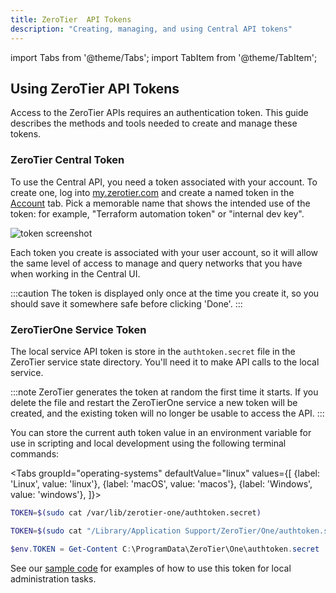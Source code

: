 ```yaml
---
title: ZeroTier  API Tokens
description: "Creating, managing, and using Central API tokens"
---
```


import Tabs from '@theme/Tabs';
import TabItem from '@theme/TabItem';

## Using ZeroTier API Tokens

Access to the ZeroTier APIs requires an authentication token. This guide describes the methods and tools needed to create and manage these tokens.

### ZeroTier Central Token

To use the Central API, you need a token associated with your account. To create one, log into [my.zerotier.com](https://my.zerotier.com) and create a named token in the [Account](https://my.zerotier.com/account) tab. Pick a memorable name that shows the intended use of the token: for example, "Terraform automation token" or "internal dev key".

![token screenshot](https://i.imgur.com/WYM2jKl.png)

Each token you create is associated with your user account, so it will allow the same level of access to manage and query networks that you have when working in the Central UI.

:::caution
The token is displayed only once at the time you create it, so you should save it somewhere safe before clicking 'Done'.
:::

### ZeroTierOne Service Token

The local service API token is store in the `authtoken.secret` file in the ZeroTier service state directory. You'll need it to make API calls to the local service.

:::note
ZeroTier generates the token at random the first time it starts. If you delete the file and restart the ZeroTierOne service a new token will be created, and the existing token will no longer be usable to access the API.
:::

You can store the current auth token value in an environment variable for use in scripting and local development using the following terminal commands:

<Tabs
    groupId="operating-systems"
    defaultValue="linux"
    values={[
    {label: 'Linux', value: 'linux'},
    {label: 'macOS', value: 'macos'},
    {label: 'Windows', value: 'windows'},
]}>
<TabItem value="linux">

```sh
TOKEN=$(sudo cat /var/lib/zerotier-one/authtoken.secret)
```

</TabItem>
<TabItem value="macos">

```sh
TOKEN=$(sudo cat "/Library/Application Support/ZeroTier/One/authtoken.secret")
```

</TabItem>
<TabItem value="windows">

```powershell
$env.TOKEN = Get-Content C:\ProgramData\ZeroTier\One\authtoken.secret
```

</TabItem>
</Tabs>

See our [sample code](service/examples) for examples of how to use this token for local administration tasks.
